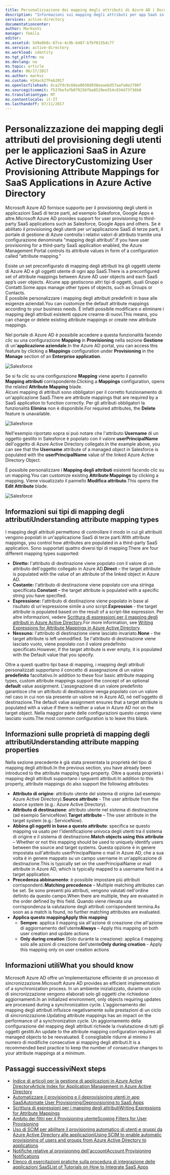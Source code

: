 ```yaml
---
title: Personalizzazione dei mapping degli attributi di Azure AD | Documentazione Microsoft
description: "Informazioni sui mapping degli attributi per app SaaS in Azure Active Directory e su come è possibile modificarli in base alle esigenze aziendali."
services: active-directory
documentationcenter: 
author: MarkusVi
manager: femila
editor: 
ms.assetid: 549e0b8c-87ce-4c9b-b487-b7bf0155dc77
ms.service: active-directory
ms.workload: identity
ms.tgt_pltfrm: na
ms.devlang: na
ms.topic: article
ms.date: 06/17/2017
ms.author: markvi
ms.custom: H1Hack27Feb2017
ms.openlocfilehash: 6ca2fdc9c68ea0030d938eeaebd57aafa0e2790f
ms.sourcegitcommit: f537befafb079256fba0529ee554c034d73f36b0
ms.translationtype: MT
ms.contentlocale: it-IT
ms.lasthandoff: 07/11/2017
---
```

# <a name="customizing-user-provisioning-attribute-mappings-for-saas-applications-in-azure-active-directory"></a><span data-ttu-id="089d4-103">Personalizzazione dei mapping degli attributi del provisioning degli utenti per le applicazioni SaaS in Azure Active Directory</span><span class="sxs-lookup"><span data-stu-id="089d4-103">Customizing User Provisioning Attribute Mappings for SaaS Applications in Azure Active Directory</span></span>
<span data-ttu-id="089d4-104">Microsoft Azure AD fornisce supporto per il provisioning degli utenti in applicazioni SaaS di terze parti, ad esempio Salesforce, Google Apps e altre.</span><span class="sxs-lookup"><span data-stu-id="089d4-104">Microsoft Azure AD provides support for user provisioning to third-party SaaS applications such as Salesforce, Google Apps and others.</span></span> <span data-ttu-id="089d4-105">Se è abilitato il provisioning degli utenti per un'applicazione SaaS di terze parti, il portale di gestione di Azure controlla i relativi valori di attributo tramite una configurazione denominata "mapping degli attributi".</span><span class="sxs-lookup"><span data-stu-id="089d4-105">If you have user provisioning for a third-party SaaS application enabled, the Azure Management Portal controls its attribute values in form of a configuration called “attribute mapping.”</span></span>

<span data-ttu-id="089d4-106">Esiste un set preconfigurato di mapping degli attributi tra gli oggetti utente di Azure AD e gli oggetti utente di ogni app SaaS.</span><span class="sxs-lookup"><span data-stu-id="089d4-106">There is a preconfigured set of attribute mappings between Azure AD user objects and each SaaS app’s user objects.</span></span> <span data-ttu-id="089d4-107">Alcune app gestiscono altri tipi di oggetti, quali Gruppi o Contatti.</span><span class="sxs-lookup"><span data-stu-id="089d4-107">Some apps manage other types of objects, such as Groups or Contacts.</span></span> <br> 
 <span data-ttu-id="089d4-108">È possibile personalizzare i mapping degli attributi predefiniti in base alle esigenze aziendali.</span><span class="sxs-lookup"><span data-stu-id="089d4-108">You can customize the default attribute mappings according to your business needs.</span></span> <span data-ttu-id="089d4-109">È infatti possibile modificare o eliminare i mapping degli attributi esistenti oppure crearne di nuovi.</span><span class="sxs-lookup"><span data-stu-id="089d4-109">This means, you can change or delete existing attribute mappings or create new attribute mappings.</span></span>

<span data-ttu-id="089d4-110">Nel portale di Azure AD è possibile accedere a questa funzionalità facendo clic su una configurazione **Mapping** in **Provisioning** nella sezione **Gestione** di un'**applicazione aziendale**.</span><span class="sxs-lookup"><span data-stu-id="089d4-110">In the Azure AD portal, you can access this feature by clicking a **Mappings** configuration under **Provisioning** in the **Manage** section of an **Enterprise application**.</span></span>


![Salesforce][5] 

<span data-ttu-id="089d4-112">Se si fa clic su una configurazione **Mapping** viene aperto il pannello **Mapping attributi** corrispondente.</span><span class="sxs-lookup"><span data-stu-id="089d4-112">Clicking a **Mappings** configuration, opens the related **Attribute Mapping** blade.</span></span>  
<span data-ttu-id="089d4-113">Alcuni mapping di attributi sono obbligatori per il corretto funzionamento di un'applicazione SaaS.</span><span class="sxs-lookup"><span data-stu-id="089d4-113">There are attribute mappings that are required by a SaaS application to function correctly.</span></span> <span data-ttu-id="089d4-114">Per gli attributi obbligatori la funzionalità **Elimina** non è disponibile.</span><span class="sxs-lookup"><span data-stu-id="089d4-114">For required attributes, the **Delete** feature is unavailable.</span></span>


![Salesforce][6]  

<span data-ttu-id="089d4-116">Nell'esempio riportato sopra si può notare che l'attributo **Username** di un oggetto gestito in Salesforce è popolato con il valore **userPrincipalName** dell'oggetto di Azure Active Directory collegato.</span><span class="sxs-lookup"><span data-stu-id="089d4-116">In the example above, you can see that the **Username** attribute of a managed object in Salesforce is populated with the **userPrincipalName** value of the linked Azure Active Directory Object.</span></span>

<span data-ttu-id="089d4-117">È possibile personalizzare i **Mapping degli attributi** esistenti facendo clic su un mapping.</span><span class="sxs-lookup"><span data-stu-id="089d4-117">You can customize existing **Attribute Mappings** by clicking a mapping.</span></span> <span data-ttu-id="089d4-118">Viene visualizzato il pannello **Modifica attributo**.</span><span class="sxs-lookup"><span data-stu-id="089d4-118">This opens the **Edit Attribute** blade.</span></span>

![Salesforce][7]  


  

## <a name="understanding-attribute-mapping-types"></a><span data-ttu-id="089d4-120">Informazioni sui tipi di mapping degli attributi</span><span class="sxs-lookup"><span data-stu-id="089d4-120">Understanding attribute mapping types</span></span>
<span data-ttu-id="089d4-121">I mapping degli attributi permettono di controllare il modo in cui gli attribuiti vengono popolati in un'applicazione SaaS di terze parti.</span><span class="sxs-lookup"><span data-stu-id="089d4-121">With attribute mappings, you control how attributes are populated in a third-party SaaS application.</span></span> <span data-ttu-id="089d4-122">Sono supportati quattro diversi tipi di mapping:</span><span class="sxs-lookup"><span data-stu-id="089d4-122">There are four different mapping types supported:</span></span>

* <span data-ttu-id="089d4-123">**Diretto:** l'attributo di destinazione viene popolato con il valore di un attributo dell'oggetto collegato in Azure AD.</span><span class="sxs-lookup"><span data-stu-id="089d4-123">**Direct** – the target attribute is populated with the value of an attribute of the linked object in Azure AD.</span></span>
* <span data-ttu-id="089d4-124">**Costante:** l'attributo di destinazione viene popolato con una stringa specificata.</span><span class="sxs-lookup"><span data-stu-id="089d4-124">**Constant** – the target attribute is populated with a specific string you have specified.</span></span>
* <span data-ttu-id="089d4-125">**Espressione:** l'attributo di destinazione viene popolato in base al risultato di un'espressione simile a uno script.</span><span class="sxs-lookup"><span data-stu-id="089d4-125">**Expression** - the target attribute is populated based on the result of a script-like expression.</span></span> 
  <span data-ttu-id="089d4-126">Per altre informazioni, vedere [Scrittura di espressioni per il mapping degli attributi in Azure Active Directory](active-directory-saas-writing-expressions-for-attribute-mappings.md).</span><span class="sxs-lookup"><span data-stu-id="089d4-126">For more information, see [Writing Expressions for Attribute Mappings in Azure Active Directory](active-directory-saas-writing-expressions-for-attribute-mappings.md).</span></span>
* <span data-ttu-id="089d4-127">**Nessuno:** l'attributo di destinazione viene lasciato invariato.</span><span class="sxs-lookup"><span data-stu-id="089d4-127">**None** - the target attribute is left unmodified.</span></span> <span data-ttu-id="089d4-128">Se l'attributo di destinazione viene lasciato vuoto, viene popolato con il valore predefinito specificato.</span><span class="sxs-lookup"><span data-stu-id="089d4-128">However, if the target attribute is ever empty, it is populated with the Default value that you specify.</span></span>

<span data-ttu-id="089d4-129">Oltre a questi quattro tipi base di mapping, i mapping degli attributi personalizzati supportano il concetto di assegnazione di un valore **predefinito** facoltativo.</span><span class="sxs-lookup"><span data-stu-id="089d4-129">In addition to these four basic attribute mapping types, custom attribute mappings support the concept of an optional **default** value assignment.</span></span> <span data-ttu-id="089d4-130">L'assegnazione di un valore predefinito garantisce che un attributo di destinazione venga popolato con un valore nel caso in cui non sia presente un valore né in Azure AD, né nell'oggetto di destinazione.</span><span class="sxs-lookup"><span data-stu-id="089d4-130">The default value assignment ensures that a target attribute is populated with a value if there is neither a value in Azure AD nor on the target object.</span></span> <span data-ttu-id="089d4-131">Nella maggior parte delle configurazioni questo campo viene lasciato vuoto.</span><span class="sxs-lookup"><span data-stu-id="089d4-131">The most common configuration is to leave this blank.</span></span>


## <a name="understanding-attribute-mapping-properties"></a><span data-ttu-id="089d4-132">Informazioni sulle proprietà di mapping degli attributi</span><span class="sxs-lookup"><span data-stu-id="089d4-132">Understanding attribute mapping properties</span></span>

<span data-ttu-id="089d4-133">Nella sezione precedente è già stata presentata la proprietà del tipo di mapping degli attributi.</span><span class="sxs-lookup"><span data-stu-id="089d4-133">In the previous section, you have already been introduced to the attribute mapping type property.</span></span>
<span data-ttu-id="089d4-134">Oltre a questa proprietà i mapping degli attributi supportano i seguenti attributi:</span><span class="sxs-lookup"><span data-stu-id="089d4-134">In addition to this property, attribute mappings do also support the following attributes:</span></span>

- <span data-ttu-id="089d4-135">**Attributo di origine**: attributo utente del sistema di origine (ad esempio Azure Active Directory).</span><span class="sxs-lookup"><span data-stu-id="089d4-135">**Source attribute** - The user attribute from the source system (e.g.: Azure Active Directory).</span></span>
- <span data-ttu-id="089d4-136">**Attributo di destinazione**: attributo utente nel sistema di destinazione (ad esempio ServiceNow).</span><span class="sxs-lookup"><span data-stu-id="089d4-136">**Target attribute** – The user attribute in the target system (e.g.: ServiceNow).</span></span>
- <span data-ttu-id="089d4-137">**Abbina gli oggetti in base a questo attributo**: specifica se questo mapping va usato per l'identificazione univoca degli utenti tra il sistema di origine e il sistema di destinazione.</span><span class="sxs-lookup"><span data-stu-id="089d4-137">**Match objects using this attribute** – Whether or not this mapping should be used to uniquely identify users between the source and target systems.</span></span> <span data-ttu-id="089d4-138">Questa opzione è in genere impostata sull'attributo userPrincipalName o mail in Azure AD, che a sua volta è in genere mappato su un campo username in un'applicazione di destinazione.</span><span class="sxs-lookup"><span data-stu-id="089d4-138">This is typically set on the userPrincipalName or mail attribute in Azure AD, which is typically mapped to a username field in a target application.</span></span>
- <span data-ttu-id="089d4-139">**Precedenza abbinamento**: è possibile impostare più attributi corrispondenti.</span><span class="sxs-lookup"><span data-stu-id="089d4-139">**Matching precedence** – Multiple matching attributes can be set.</span></span> <span data-ttu-id="089d4-140">Se sono presenti più attributi, vengono valutati nell'ordine definito da questo campo.</span><span class="sxs-lookup"><span data-stu-id="089d4-140">When there are multiple, they are evaluated in the order defined by this field.</span></span> <span data-ttu-id="089d4-141">Quando viene rilevata una corrispondenza la valutazione degli attributi corrispondenti termina.</span><span class="sxs-lookup"><span data-stu-id="089d4-141">As soon as a match is found, no further matching attributes are evaluated.</span></span>
- <span data-ttu-id="089d4-142">**Applica questo mapping**</span><span class="sxs-lookup"><span data-stu-id="089d4-142">**Apply this mapping**</span></span>
    - <span data-ttu-id="089d4-143">**Sempre**: applica il mapping sia all'azione di creazione che all'azione di aggiornamento dell'utente</span><span class="sxs-lookup"><span data-stu-id="089d4-143">**Always** – Apply this mapping on both user creation and update actions</span></span>
    - <span data-ttu-id="089d4-144">**Only during creation** (Solo durante la creazione): applica il mapping solo alle azioni di creazione dell'utente</span><span class="sxs-lookup"><span data-stu-id="089d4-144">**Only during creation** - Apply this mapping only on user creation actions</span></span>


## <a name="what-you-should-know"></a><span data-ttu-id="089d4-145">Informazioni utili</span><span class="sxs-lookup"><span data-stu-id="089d4-145">What you should know</span></span>

<span data-ttu-id="089d4-146">Microsoft Azure AD offre un'implementazione efficiente di un processo di sincronizzazione.</span><span class="sxs-lookup"><span data-stu-id="089d4-146">Microsoft Azure AD provides an efficient implementation of a synchronization process.</span></span> <span data-ttu-id="089d4-147">In un ambiente inizializzato, durante un ciclo di sincronizzazione vengono elaborati solo gli oggetti che richiedono aggiornamenti.</span><span class="sxs-lookup"><span data-stu-id="089d4-147">In an initialized environment, only objects requiring updates are processed during a synchronization cycle.</span></span> <span data-ttu-id="089d4-148">L'aggiornamento dei mapping degli attributi influisce negativamente sulle prestazioni di un ciclo di sincronizzazione.</span><span class="sxs-lookup"><span data-stu-id="089d4-148">Updating attribute mappings has an impact on the performance of a synchronization cycle.</span></span> <span data-ttu-id="089d4-149">Un aggiornamento della configurazione del mapping degli attributi richiede la rivalutazione di tutti gli oggetti gestiti.</span><span class="sxs-lookup"><span data-stu-id="089d4-149">An update to the attribute mapping configuration requires all managed objects to be reevaluated.</span></span> <span data-ttu-id="089d4-150">È consigliabile ridurre al minimo il numero di modifiche consecutive ai mapping degli attributi.</span><span class="sxs-lookup"><span data-stu-id="089d4-150">It is a recommended best practice to keep the number of consecutive changes to your attribute mappings at a minimum.</span></span>

## <a name="next-steps"></a><span data-ttu-id="089d4-151">Passaggi successivi</span><span class="sxs-lookup"><span data-stu-id="089d4-151">Next steps</span></span>

* [<span data-ttu-id="089d4-152">Indice di articoli per la gestione di applicazioni in Azure Active Directory</span><span class="sxs-lookup"><span data-stu-id="089d4-152">Article Index for Application Management in Azure Active Directory</span></span>](active-directory-apps-index.md)
* [<span data-ttu-id="089d4-153">Automatizzare il provisioning e il deprovisioning utenti in app SaaS</span><span class="sxs-lookup"><span data-stu-id="089d4-153">Automate User Provisioning/Deprovisioning to SaaS Apps</span></span>](active-directory-saas-app-provisioning.md)
* [<span data-ttu-id="089d4-154">Scrittura di espressioni per i mapping degli attributi</span><span class="sxs-lookup"><span data-stu-id="089d4-154">Writing Expressions for Attribute Mappings</span></span>](active-directory-saas-writing-expressions-for-attribute-mappings.md)
* [<span data-ttu-id="089d4-155">Ambito dei filtri per il Provisioning utente</span><span class="sxs-lookup"><span data-stu-id="089d4-155">Scoping Filters for User Provisioning</span></span>](active-directory-saas-scoping-filters.md)
* [<span data-ttu-id="089d4-156">Uso di SCIM per abilitare il provisioning automatico di utenti e gruppi da Azure Active Directory alle applicazioni</span><span class="sxs-lookup"><span data-stu-id="089d4-156">Using SCIM to enable automatic provisioning of users and groups from Azure Active Directory to applications</span></span>](active-directory-scim-provisioning.md)
* [<span data-ttu-id="089d4-157">Notifiche relative al provisioning dell'account</span><span class="sxs-lookup"><span data-stu-id="089d4-157">Account Provisioning Notifications</span></span>](active-directory-saas-account-provisioning-notifications.md)
* [<span data-ttu-id="089d4-158">Elenco di esercitazioni pratiche sulla procedura di integrazione delle applicazioni SaaS</span><span class="sxs-lookup"><span data-stu-id="089d4-158">List of Tutorials on How to Integrate SaaS Apps</span></span>](active-directory-saas-tutorial-list.md)

<!--Image references-->
[1]: ./media/active-directory-saas-customizing-attribute-mappings/ic765497.png
[2]: ./media/active-directory-saas-customizing-attribute-mappings/ic775419.png
[3]: ./media/active-directory-saas-customizing-attribute-mappings/ic775420.png
[4]: ./media/active-directory-saas-customizing-attribute-mappings/ic775421.png
[5]: ./media/active-directory-saas-customizing-attribute-mappings/21.png
[6]: ./media/active-directory-saas-customizing-attribute-mappings/22.png
[7]: ./media/active-directory-saas-customizing-attribute-mappings/23.png

